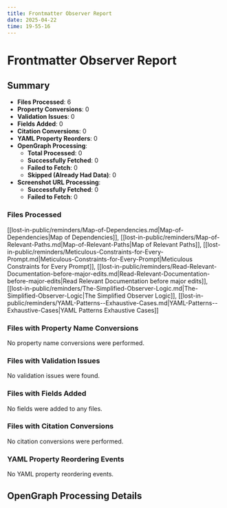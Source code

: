 ```yaml
---
title: Frontmatter Observer Report
date: 2025-04-22
time: 19-55-16
---
```


# Frontmatter Observer Report

## Summary

- **Files Processed**: 6
- **Property Conversions**: 0
- **Validation Issues**: 0
- **Fields Added**: 0
- **Citation Conversions**: 0
- **YAML Property Reorders**: 0
- **OpenGraph Processing**:
  - **Total Processed**: 0
  - **Successfully Fetched**: 0
  - **Failed to Fetch**: 0
  - **Skipped (Already Had Data)**: 0
- **Screenshot URL Processing**:
  - **Successfully Fetched**: 0
  - **Failed to Fetch**: 0

### Files Processed
[[lost-in-public/reminders/Map-of-Dependencies.md|Map-of-Dependencies|Map of Dependencies]], [[lost-in-public/reminders/Map-of-Relevant-Paths.md|Map-of-Relevant-Paths|Map of Relevant Paths]], [[lost-in-public/reminders/Meticulous-Constraints-for-Every-Prompt.md|Meticulous-Constraints-for-Every-Prompt|Meticulous Constraints for Every Prompt]], [[lost-in-public/reminders/Read-Relevant-Documentation-before-major-edits.md|Read-Relevant-Documentation-before-major-edits|Read Relevant Documentation before major edits]], [[lost-in-public/reminders/The-Simplified-Observer-Logic.md|The-Simplified-Observer-Logic|The Simplified Observer Logic]], [[lost-in-public/reminders/YAML-Patterns--Exhaustive-Cases.md|YAML-Patterns--Exhaustive-Cases|YAML Patterns  Exhaustive Cases]]

### Files with Property Name Conversions
No property name conversions were performed.

### Files with Validation Issues
No validation issues were found.

### Files with Fields Added
No fields were added to any files.

### Files with Citation Conversions
No citation conversions were performed.

### YAML Property Reordering Events
No YAML property reordering events.

## OpenGraph Processing Details

